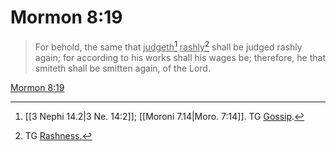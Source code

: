 # Mormon 8:19

> For behold, the same that <u>judgeth</u>[^a] <u>rashly</u>[^b] shall be judged rashly again; for according to his works shall his wages be; therefore, he that smiteth shall be smitten again, of the Lord.

[Mormon 8:19](https://www.churchofjesuschrist.org/study/scriptures/bofm/morm/8?lang=eng&id=p19#p19)


[^a]: [[3 Nephi 14.2|3 Ne. 14:2]]; [[Moroni 7.14|Moro. 7:14]]. TG [Gossip](https://www.churchofjesuschrist.org/study/scriptures/tg/gossip?lang=eng).
[^b]: TG [Rashness.](https://www.churchofjesuschrist.org/study/scriptures/tg/rashness?lang=eng)
